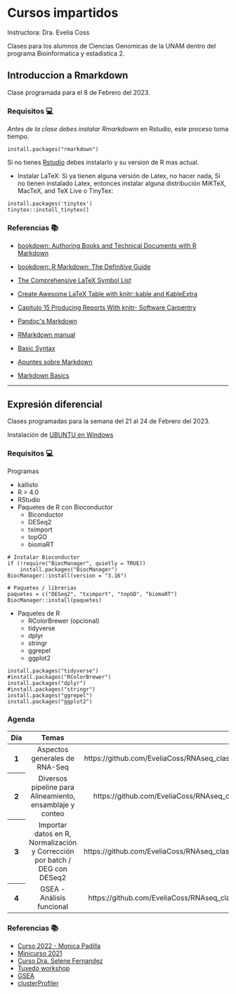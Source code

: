 # Cursos impartidos

Instructora: Dra. Evelia Coss

Clases para los alumnos de Ciencias Genomicas de la UNAM dentro del programa Bioinformatica y estadistica 2.

## Introduccion a Rmarkdown

Clase programada para el 8 de Febrero del 2023.

### Requisitos 💻

*Antes de la clase debes instalar Rmarkdowm* en Rstudio, este proceso toma tiempo.

```
install.packages("rmarkdown")
```

Si no tienes [Rstudio](https://posit.co/download/rstudio-desktop/) debes instalarlo y su version de R mas actual. 

* Instalar LaTeX: Si ya tienen alguna versión de Latex, no hacer nada, Si no tienen instalado Latex, entonces instalar alguna
distribución MiKTeX, MacTeX, and TeX Live o TinyTex:

```
install.packages('tinytex')
tinytex::install_tinytex()
```
### Referencias 📚

- [bookdown: Authoring Books and Technical Documents with R Markdown](https://bookdown.org/yihui/bookdown/)

- [bookdown: R Markdown: The Definitive Guide](https://bookdown.org/yihui/rmarkdown/)

- [The Comprehensive LaTeX Symbol List](http://tug.ctan.org/info/symbols/comprehensive/symbols-a4.pdf)

- [Create Awesome LaTeX Table with knitr::kable and KableExtra](https://haozhu233.github.io/kableExtra/awesome_table_in_pdf.pdf)

- [Capitulo 15 Producing Reports With knitr- Software Carpentry](https://swcarpentry.github.io/r-novice-gapminder/15-knitr-markdown/index.html)

- [Pandoc's Markdown](https://pandoc.org/MANUAL.html#pandocs-markdown)

- [RMarkdown manual](https://rmarkdown.rstudio.com/lesson-1.html)

- [Basic Syntax](https://www.markdownguide.org/basic-syntax/)

- [Apuntes sobre Markdown](https://support.squarespace.com/hc/es/articles/206543587-Apuntes-sobre-Markdown)

- [Markdown Basics](http://www.ece.ualberta.ca/~terheide/rmarkdown-how-to/markdown.html)

----------------------------------
## Expresión diferencial

Clases programadas para la semana del 21 al 24 de Febrero del 2023.

Instalación de [UBUNTU en Windows](https://learn.microsoft.com/es-es/windows/wsl/install?redirectedfrom=MSDN)

### Requisitos 💻

Programas

* kallisto
* R > 4.0
* RStudio
* Paquetes de R con Bioconductor
  - Biconductor
  - DESeq2
  - tximport
  - topGO
  - biomaRT

```
# Instalar Bioconductor
if (!require("BiocManager", quietly = TRUE))
    install.packages("BiocManager")
BiocManager::install(version = "3.16")

# Paquetes / librerias
paquetes = c("DESeq2", "tximport", "topGO", "biomaRT")
BiocManager::install(paquetes)
```

* Paquetes de R
  - RColorBrewer (opcional)
  - tidyverse
  - dplyr
  - stringr
  - ggrepel
  - ggplot2

```
install.packages("tidyverse")
#install.packages("RColorBrewer")
install.packages("dplyr")
#install.packages("stringr")
install.packages("ggrepel")
install.packages("ggplot2")
```

### Agenda

<table class="table table-hover">
  <thead>
    <tr>
      <th scope="col"><center>Día</center></th>
      <th scope="col"><center>Temas</center></th>
      <th scope="col"><center>Link a presentación</center></th>
      <th scope="col"><center>Práctica</center></th>
    </tr>
  </thead>
  <tbody>
  </tr>
    <tr class="table-light">
      <th scope="row">1</th>
      <td><center>Aspectos generales de RNA-Seq</center></td>
      <td><center>https://github.com/EveliaCoss/RNAseq_classFEB2023/blob/3593a9d29f484aab8dd7fb63ab38a6ea725dc59f/RNA_seq/slides/D1_IntroRNASeq_CosasTecnicas.pdf</center></td>
      <td><center>https://github.com/EveliaCoss/RNAseq_classFEB2023/blob/main/RNA_seq/README.md#practica1</center></td>
  </tr>
   </tr>
    <tr class="table-light">
      <th scope="row">2</th>
      <td><center>Diversos pipeline para Alineamiento, ensamblaje y conteo</center></td>
      <td><center>https://github.com/EveliaCoss/RNAseq_classFEB2023/blob/24cccaa85e8dd653ec503613307650bf1d07c208/RNA_seq/slides/D2_Alineamiento1_sesion.pdf</center></td>
      <td><center>https://github.com/EveliaCoss/RNAseq_classFEB2023/blob/main/RNA_seq/README.md#practica2</center></td>
  </tr>
  </tr>
    <tr class="table-light">
      <th scope="row">3</th>
      <td><center>Importar datos en R, Normalización y Corrección por batch / DEG con DESeq2</center></td>
      <td><center>https://github.com/EveliaCoss/RNAseq_classFEB2023/blob/149ae3f12e30366c982f3cc3418d00af0b1658c1/RNA_seq/slides/D3_Normalizacion_batch_sesion.pdf</center></td>
      <td><center>https://github.com/EveliaCoss/RNAseq_classFEB2023/blob/main/RNA_seq/README.md#practica3</center></td>
  </tr>
    </tr>
    <tr class="table-light">
      <th scope="row">4</th>
      <td><center>GSEA - Análisis funcional</center></td>
      <td><center>https://github.com/EveliaCoss/RNAseq_classFEB2023/blob/f9e459faebaa72c2eaf4daad63d03fc313d5bfc6/RNA_seq/slides/D4_ExpresionDiferencial_sesion.pdf</center></td>
      <td><center>https://github.com/EveliaCoss/RNAseq_classFEB2023/blob/main/RNA_seq/README.md#practica4</center></td>
  </tr>
  </tbody>
</table>


### Referencias 📚

- [Curso 2022 - Monica Padilla](https://github.com/mpadilla905/clase_RNA-seq_LCGEJ2022)
- [Minicurso 2021](https://comunidadbioinfo.github.io/minicurso_abr_2021/)
- [Curso Dra. Selene Fernandez](https://github.com/liz-fernandez/PBI_transcriptomics_2022)
- [Tuxedo workshop](https://github.com/trinityrnaseq/RNASeq_Trinity_Tuxedo_Workshop/wiki)
- [GSEA](https://bioinformaticsbreakdown.com/how-to-gsea/)
- [clusterProfiler](https://bioinformatics-core-shared-training.github.io/cruk-summer-school-2018/RNASeq2018/html/06_Gene_set_testing.nb.html)


